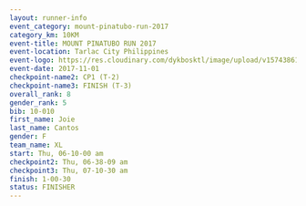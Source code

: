 ```yaml
---
layout: runner-info 
event_category: mount-pinatubo-run-2017 
category_km: 10KM 
event-title: MOUNT PINATUBO RUN 2017 
event-location: Tarlac City Philippines 
event-logo: https://res.cloudinary.com/dykbosktl/image/upload/v1574386116/Logo/Event_Poster_vqknnb.png 
event-date: 2017-11-01 
checkpoint-name2: CP1 (T-2) 
checkpoint-name3: FINISH (T-3) 
overall_rank: 8
gender_rank: 5
bib: 10-010
first_name: Joie
last_name: Cantos
gender: F
team_name: XL
start: Thu, 06-10-00 am
checkpoint2: Thu, 06-38-09 am
checkpoint3: Thu, 07-10-30 am
finish: 1-00-30
status: FINISHER
---
```

